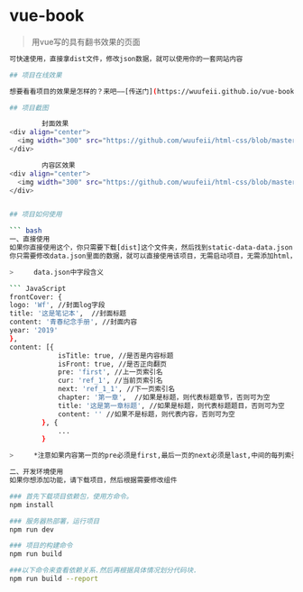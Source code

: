 # vue-book

> 用vue写的具有翻书效果的页面 </br>

``` bash
可快速使用，直接拿dist文件，修改json数据，就可以使用你的一套网站内容

## 项目在线效果

想要看看项目的效果是怎样的？来吧——[传送门](https://wuufeii.github.io/vue-book) <br />

## 项目截图

		封面效果
<div align="center">
  <img width="300" src="https://github.com/wuufeii/html-css/blob/master/assets/img-vueBook/1.png"/>
</div>

		内容区效果
<div align="center">
  <img width="300" src="https://github.com/wuufeii/html-css/blob/master/assets/img-vueBook/2.png"/>
</div>


## 项目如何使用

``` bash
一、直接使用
如果你直接使用这个，你只需要下载[dist]这个文件夹，然后找到static-data-data.json
你只需要修改data.json里面的数据，就可以直接使用该项目，无需启动项目，无需添加html，无需修改css,只需浏览器打开即可用

>     data.json中字段含义

```	JavaScript
frontCover: {
logo: 'Wf', //封面log字段
title: '这是笔记本',  //封面标题
content: '青春纪念手册', //封面内容
year: '2019' 
},
content: [{
			isTitle: true, //是否是内容标题
			isFront: true, //是否正向翻页
			pre: 'first', //上一页索引名
			cur: 'ref_1', //当前页索引名
			next: 'ref_1_1', //下一页索引名
			chapter: '第一章',  //如果是标题，则代表标题章节，否则可为空
			title: '这是第一章标题', //如果是标题，则代表标题题目，否则可为空
			content: '' //如果不是标题，则代表内容，否则可为空
		}, {
			...
		}

>     *注意如果内容第一页的pre必须是first,最后一页的next必须是last,中间的每列索引可以自定义

二、开发环境使用
如果你想添加功能，请下载项目，然后根据需要修改组件

### 首先下载项目依赖包，使用方命令。
npm install

### 服务器热部署，运行项目
npm run dev

### 项目的构建命令
npm run build

###以下命令来查看依赖关系.然后再根据具体情况划分代码块.
npm run build --report
```
